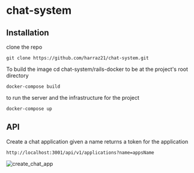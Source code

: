 # chat-system

## Installation
clone the repo
```
git clone https://github.com/harraz21/chat-system.git
```
To build the image cd chat-system/rails-docker to be at the project's root directory
``` 
docker-compose build
```

to run the server and the infrastructure for the project

```
docker-compose up
```

## API 

Create a chat application given a name 
returns a token for the application

```
http://localhost:3001/api/v1/applications?name=appsName
```


![create_chat_app](https://user-images.githubusercontent.com/35659954/200765306-46d00148-3d72-464e-a81e-87cd890622f2.png)
